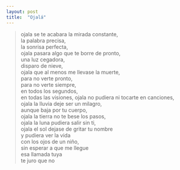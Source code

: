 ```yaml
---
layout: post
title:  "Ojalá"
---
```

> ojala se te acabara la mirada constante,  
> la palabra precisa,  
> la sonrisa perfecta,  
> ojala pasara algo que te borre de pronto,  
> una luz cegadora,  
> disparo de nieve,  
> ojala que al menos me llevase la muerte,  
> para no verte pronto,  
> para no verte siempre,  
> en todos los segundos,   
> en todas las visiones, 
> ojala no pudiera ni tocarte en canciones,  
> ojala la lluvia deje ser un milagro,  
> aunque baja por tu cuerpo,  
> ojala la tierra no te bese los pasos,  
> ojala la luna pudiera salir sin ti,  
> ojala el sol dejase de gritar tu nombre  
> y pudiera ver la vida  
> con los ojos de un niño,  
> sin esperar a que me llegue  
> esa llamada tuya  
> te juro que no  
